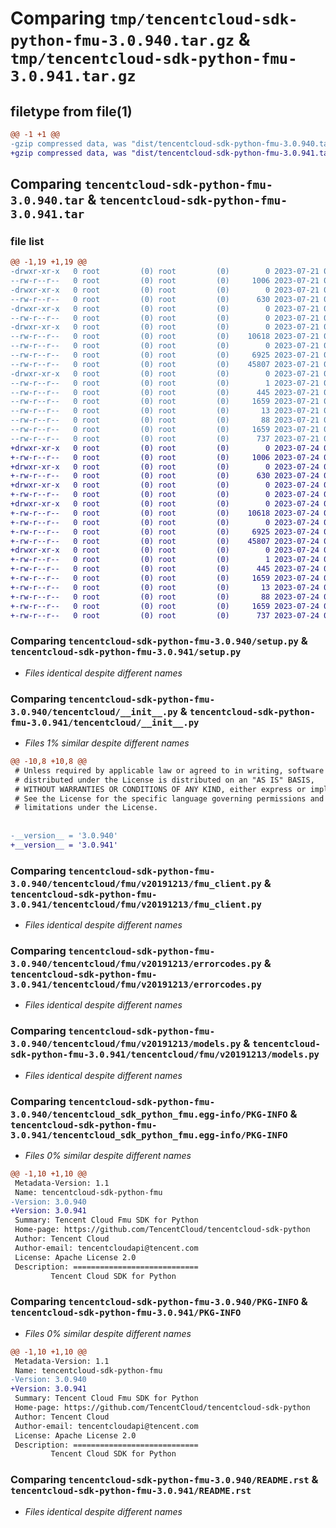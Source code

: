 # Comparing `tmp/tencentcloud-sdk-python-fmu-3.0.940.tar.gz` & `tmp/tencentcloud-sdk-python-fmu-3.0.941.tar.gz`

## filetype from file(1)

```diff
@@ -1 +1 @@
-gzip compressed data, was "dist/tencentcloud-sdk-python-fmu-3.0.940.tar", last modified: Fri Jul 21 00:31:27 2023, max compression
+gzip compressed data, was "dist/tencentcloud-sdk-python-fmu-3.0.941.tar", last modified: Mon Jul 24 00:37:14 2023, max compression
```

## Comparing `tencentcloud-sdk-python-fmu-3.0.940.tar` & `tencentcloud-sdk-python-fmu-3.0.941.tar`

### file list

```diff
@@ -1,19 +1,19 @@
-drwxr-xr-x   0 root         (0) root         (0)        0 2023-07-21 00:31:27.000000 tencentcloud-sdk-python-fmu-3.0.940/
--rw-r--r--   0 root         (0) root         (0)     1006 2023-07-21 00:31:27.000000 tencentcloud-sdk-python-fmu-3.0.940/setup.py
-drwxr-xr-x   0 root         (0) root         (0)        0 2023-07-21 00:31:27.000000 tencentcloud-sdk-python-fmu-3.0.940/tencentcloud/
--rw-r--r--   0 root         (0) root         (0)      630 2023-07-21 00:31:27.000000 tencentcloud-sdk-python-fmu-3.0.940/tencentcloud/__init__.py
-drwxr-xr-x   0 root         (0) root         (0)        0 2023-07-21 00:31:27.000000 tencentcloud-sdk-python-fmu-3.0.940/tencentcloud/fmu/
--rw-r--r--   0 root         (0) root         (0)        0 2023-07-21 00:31:27.000000 tencentcloud-sdk-python-fmu-3.0.940/tencentcloud/fmu/__init__.py
-drwxr-xr-x   0 root         (0) root         (0)        0 2023-07-21 00:31:27.000000 tencentcloud-sdk-python-fmu-3.0.940/tencentcloud/fmu/v20191213/
--rw-r--r--   0 root         (0) root         (0)    10618 2023-07-21 00:31:27.000000 tencentcloud-sdk-python-fmu-3.0.940/tencentcloud/fmu/v20191213/fmu_client.py
--rw-r--r--   0 root         (0) root         (0)        0 2023-07-21 00:31:27.000000 tencentcloud-sdk-python-fmu-3.0.940/tencentcloud/fmu/v20191213/__init__.py
--rw-r--r--   0 root         (0) root         (0)     6925 2023-07-21 00:31:27.000000 tencentcloud-sdk-python-fmu-3.0.940/tencentcloud/fmu/v20191213/errorcodes.py
--rw-r--r--   0 root         (0) root         (0)    45807 2023-07-21 00:31:27.000000 tencentcloud-sdk-python-fmu-3.0.940/tencentcloud/fmu/v20191213/models.py
-drwxr-xr-x   0 root         (0) root         (0)        0 2023-07-21 00:31:27.000000 tencentcloud-sdk-python-fmu-3.0.940/tencentcloud_sdk_python_fmu.egg-info/
--rw-r--r--   0 root         (0) root         (0)        1 2023-07-21 00:31:27.000000 tencentcloud-sdk-python-fmu-3.0.940/tencentcloud_sdk_python_fmu.egg-info/dependency_links.txt
--rw-r--r--   0 root         (0) root         (0)      445 2023-07-21 00:31:27.000000 tencentcloud-sdk-python-fmu-3.0.940/tencentcloud_sdk_python_fmu.egg-info/SOURCES.txt
--rw-r--r--   0 root         (0) root         (0)     1659 2023-07-21 00:31:27.000000 tencentcloud-sdk-python-fmu-3.0.940/tencentcloud_sdk_python_fmu.egg-info/PKG-INFO
--rw-r--r--   0 root         (0) root         (0)       13 2023-07-21 00:31:27.000000 tencentcloud-sdk-python-fmu-3.0.940/tencentcloud_sdk_python_fmu.egg-info/top_level.txt
--rw-r--r--   0 root         (0) root         (0)       88 2023-07-21 00:31:27.000000 tencentcloud-sdk-python-fmu-3.0.940/setup.cfg
--rw-r--r--   0 root         (0) root         (0)     1659 2023-07-21 00:31:27.000000 tencentcloud-sdk-python-fmu-3.0.940/PKG-INFO
--rw-r--r--   0 root         (0) root         (0)      737 2023-07-21 00:31:27.000000 tencentcloud-sdk-python-fmu-3.0.940/README.rst
+drwxr-xr-x   0 root         (0) root         (0)        0 2023-07-24 00:37:14.000000 tencentcloud-sdk-python-fmu-3.0.941/
+-rw-r--r--   0 root         (0) root         (0)     1006 2023-07-24 00:37:14.000000 tencentcloud-sdk-python-fmu-3.0.941/setup.py
+drwxr-xr-x   0 root         (0) root         (0)        0 2023-07-24 00:37:14.000000 tencentcloud-sdk-python-fmu-3.0.941/tencentcloud/
+-rw-r--r--   0 root         (0) root         (0)      630 2023-07-24 00:37:14.000000 tencentcloud-sdk-python-fmu-3.0.941/tencentcloud/__init__.py
+drwxr-xr-x   0 root         (0) root         (0)        0 2023-07-24 00:37:14.000000 tencentcloud-sdk-python-fmu-3.0.941/tencentcloud/fmu/
+-rw-r--r--   0 root         (0) root         (0)        0 2023-07-24 00:37:14.000000 tencentcloud-sdk-python-fmu-3.0.941/tencentcloud/fmu/__init__.py
+drwxr-xr-x   0 root         (0) root         (0)        0 2023-07-24 00:37:14.000000 tencentcloud-sdk-python-fmu-3.0.941/tencentcloud/fmu/v20191213/
+-rw-r--r--   0 root         (0) root         (0)    10618 2023-07-24 00:37:14.000000 tencentcloud-sdk-python-fmu-3.0.941/tencentcloud/fmu/v20191213/fmu_client.py
+-rw-r--r--   0 root         (0) root         (0)        0 2023-07-24 00:37:14.000000 tencentcloud-sdk-python-fmu-3.0.941/tencentcloud/fmu/v20191213/__init__.py
+-rw-r--r--   0 root         (0) root         (0)     6925 2023-07-24 00:37:14.000000 tencentcloud-sdk-python-fmu-3.0.941/tencentcloud/fmu/v20191213/errorcodes.py
+-rw-r--r--   0 root         (0) root         (0)    45807 2023-07-24 00:37:14.000000 tencentcloud-sdk-python-fmu-3.0.941/tencentcloud/fmu/v20191213/models.py
+drwxr-xr-x   0 root         (0) root         (0)        0 2023-07-24 00:37:14.000000 tencentcloud-sdk-python-fmu-3.0.941/tencentcloud_sdk_python_fmu.egg-info/
+-rw-r--r--   0 root         (0) root         (0)        1 2023-07-24 00:37:14.000000 tencentcloud-sdk-python-fmu-3.0.941/tencentcloud_sdk_python_fmu.egg-info/dependency_links.txt
+-rw-r--r--   0 root         (0) root         (0)      445 2023-07-24 00:37:14.000000 tencentcloud-sdk-python-fmu-3.0.941/tencentcloud_sdk_python_fmu.egg-info/SOURCES.txt
+-rw-r--r--   0 root         (0) root         (0)     1659 2023-07-24 00:37:14.000000 tencentcloud-sdk-python-fmu-3.0.941/tencentcloud_sdk_python_fmu.egg-info/PKG-INFO
+-rw-r--r--   0 root         (0) root         (0)       13 2023-07-24 00:37:14.000000 tencentcloud-sdk-python-fmu-3.0.941/tencentcloud_sdk_python_fmu.egg-info/top_level.txt
+-rw-r--r--   0 root         (0) root         (0)       88 2023-07-24 00:37:14.000000 tencentcloud-sdk-python-fmu-3.0.941/setup.cfg
+-rw-r--r--   0 root         (0) root         (0)     1659 2023-07-24 00:37:14.000000 tencentcloud-sdk-python-fmu-3.0.941/PKG-INFO
+-rw-r--r--   0 root         (0) root         (0)      737 2023-07-24 00:37:14.000000 tencentcloud-sdk-python-fmu-3.0.941/README.rst
```

### Comparing `tencentcloud-sdk-python-fmu-3.0.940/setup.py` & `tencentcloud-sdk-python-fmu-3.0.941/setup.py`

 * *Files identical despite different names*

### Comparing `tencentcloud-sdk-python-fmu-3.0.940/tencentcloud/__init__.py` & `tencentcloud-sdk-python-fmu-3.0.941/tencentcloud/__init__.py`

 * *Files 1% similar despite different names*

```diff
@@ -10,8 +10,8 @@
 # Unless required by applicable law or agreed to in writing, software
 # distributed under the License is distributed on an "AS IS" BASIS,
 # WITHOUT WARRANTIES OR CONDITIONS OF ANY KIND, either express or implied.
 # See the License for the specific language governing permissions and
 # limitations under the License.
 
 
-__version__ = '3.0.940'
+__version__ = '3.0.941'
```

### Comparing `tencentcloud-sdk-python-fmu-3.0.940/tencentcloud/fmu/v20191213/fmu_client.py` & `tencentcloud-sdk-python-fmu-3.0.941/tencentcloud/fmu/v20191213/fmu_client.py`

 * *Files identical despite different names*

### Comparing `tencentcloud-sdk-python-fmu-3.0.940/tencentcloud/fmu/v20191213/errorcodes.py` & `tencentcloud-sdk-python-fmu-3.0.941/tencentcloud/fmu/v20191213/errorcodes.py`

 * *Files identical despite different names*

### Comparing `tencentcloud-sdk-python-fmu-3.0.940/tencentcloud/fmu/v20191213/models.py` & `tencentcloud-sdk-python-fmu-3.0.941/tencentcloud/fmu/v20191213/models.py`

 * *Files identical despite different names*

### Comparing `tencentcloud-sdk-python-fmu-3.0.940/tencentcloud_sdk_python_fmu.egg-info/PKG-INFO` & `tencentcloud-sdk-python-fmu-3.0.941/tencentcloud_sdk_python_fmu.egg-info/PKG-INFO`

 * *Files 0% similar despite different names*

```diff
@@ -1,10 +1,10 @@
 Metadata-Version: 1.1
 Name: tencentcloud-sdk-python-fmu
-Version: 3.0.940
+Version: 3.0.941
 Summary: Tencent Cloud Fmu SDK for Python
 Home-page: https://github.com/TencentCloud/tencentcloud-sdk-python
 Author: Tencent Cloud
 Author-email: tencentcloudapi@tencent.com
 License: Apache License 2.0
 Description: ============================
         Tencent Cloud SDK for Python
```

### Comparing `tencentcloud-sdk-python-fmu-3.0.940/PKG-INFO` & `tencentcloud-sdk-python-fmu-3.0.941/PKG-INFO`

 * *Files 0% similar despite different names*

```diff
@@ -1,10 +1,10 @@
 Metadata-Version: 1.1
 Name: tencentcloud-sdk-python-fmu
-Version: 3.0.940
+Version: 3.0.941
 Summary: Tencent Cloud Fmu SDK for Python
 Home-page: https://github.com/TencentCloud/tencentcloud-sdk-python
 Author: Tencent Cloud
 Author-email: tencentcloudapi@tencent.com
 License: Apache License 2.0
 Description: ============================
         Tencent Cloud SDK for Python
```

### Comparing `tencentcloud-sdk-python-fmu-3.0.940/README.rst` & `tencentcloud-sdk-python-fmu-3.0.941/README.rst`

 * *Files identical despite different names*

